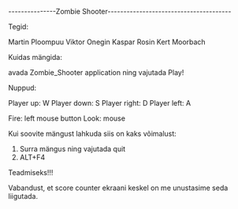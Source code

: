 ---------------Zombie Shooter---------------------------------------


Tegid:

Martin Ploompuu
Viktor Onegin
Kaspar Rosin
Kert Moorbach

Kuidas mängida:

avada Zombie_Shooter application ning vajutada Play!

Nuppud:

Player up: W
Player down: S
Player right: D
Player left: A

Fire: left mouse button
Look: mouse

Kui soovite mängust lahkuda siis on kaks võimalust: 
1) Surra mängus ning vajutada quit
2) ALT+F4

Teadmiseks!!!

Vabandust, et score counter ekraani keskel on me unustasime seda liigutada.
